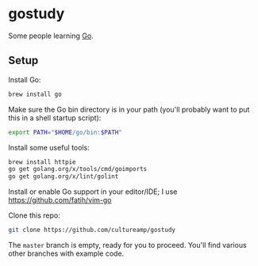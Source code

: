 gostudy
=======

Some people learning [Go](https://golang.org).

Setup
-----

Install Go:

```sh
brew install go
```

Make sure the Go bin directory is in your path (you'll probably want to put this in a shell startup script):

```sh
export PATH="$HOME/go/bin:$PATH"
```

Install some useful tools:

```sh
brew install httpie
go get golang.org/x/tools/cmd/goimports
go get golang.org/x/lint/golint
```

Install or enable Go support in your editor/IDE; I use https://github.com/fatih/vim-go

Clone this repo:

```sh
git clone https://github.com/cultureamp/gostudy
```

The `master` branch is empty, ready for you to proceed. You'll find various other branches with example code.
